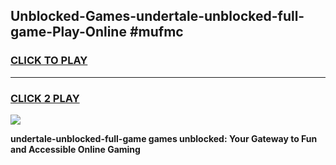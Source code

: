 
## Unblocked-Games-undertale-unblocked-full-game-Play-Online #mufmc
<h3>
<a href="https://news.freeplayer.one?title=undertale-unblocked-full-game&ref=3">CLICK TO PLAY</a></h3>
<hr>

<h3>
<a href="https://news.freeplayer.one?title=undertale-unblocked-full-game&ref=3">CLICK 2 PLAY</a>
  
</h3>

<a href="https://news.freeplayer.one?title=undertale-unblocked-full-game&ref=3"><img src="https://clearcache.store/games.png"></a>


**undertale-unblocked-full-game games unblocked: Your Gateway to Fun and Accessible Online Gaming**
